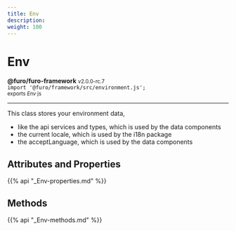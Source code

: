 ```yaml
---
title: Env
description: 
weight: 100
---
```


# Env

**@furo/furo-framework** <small>v2.0.0-rc.7</small>
<br>`import '@furo/framework/src/environment.js';`<small>
<br>exports *Env* js</small>


****

This class stores your environment data,
- like the api services and types, which is used by the data components
- the current locale, which is used by the i18n package
- the acceptLanguage, which is used by the data components

## Attributes and Properties
{{% api "_Env-properties.md" %}}





## Methods
{{% api "_Env-methods.md" %}}

